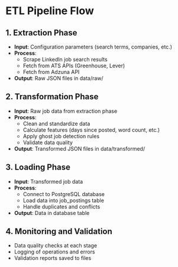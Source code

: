 # ETL Pipeline Flow

## 1. Extraction Phase

- **Input**: Configuration parameters (search terms, companies, etc.)
- **Process**:
  - Scrape LinkedIn job search results
  - Fetch from ATS APIs (Greenhouse, Lever)
  - Fetch from Adzuna API
- **Output**: Raw JSON files in data/raw/

## 2. Transformation Phase

- **Input**: Raw job data from extraction phase
- **Process**:
  - Clean and standardize data
  - Calculate features (days since posted, word count, etc.)
  - Apply ghost job detection rules
  - Validate data quality
- **Output**: Transformed JSON files in data/transformed/

## 3. Loading Phase

- **Input**: Transformed job data
- **Process**:
  - Connect to PostgreSQL database
  - Load data into job_postings table
  - Handle duplicates and conflicts
- **Output**: Data in database table

## 4. Monitoring and Validation

- Data quality checks at each stage
- Logging of operations and errors
- Validation reports saved to files
